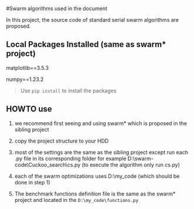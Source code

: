 #Swarm algorithms used in the document

In this project, the source code of standard serial swarm algorithms are proposed.
## Local Packages Installed (same as swarm* project)

matplotlib==3.5.3

numpy==1.23.2

> Use `pip install` to install the packages

## HOWTO use


1. we recommend first seeing and using swarm* which is proposed in the sibling project


2. copy the project structure to your HDD


3. most of the settings are the same as the sibling project except run each .py file in its corresponding folder for example D:\swarm-code\Cuckoo_search\cs.py (to execute the algorithm only run cs.py)


4. each of the swarm optimizations uses D:\my_code (which should be done in step 1)

5. The benchmark functions definition file is the same as the swarm* project and located in the `D:\my_code\functions.py`
